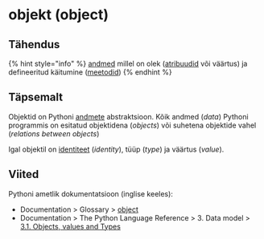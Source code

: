 # objekt \(object\)

## Tähendus

{% hint style="info" %}
[andmed](andmed-data.md) millel on olek \([atribuudid](atribuut-attribute.md) või väärtus\) ja defineeritud käitumine \([meetodid](meetod-method.md)\)
{% endhint %}

## Täpsemalt

Objektid on Pythoni [andmete](andmed-data.md) abstraktsioon. Kõik andmed \(_data_\) Pythoni programmis on esitatud objektidena \(_objects_\) või suhetena objektide vahel \(_relations between objects_\)

Igal objektil on [identiteet](identiteet-identity.md) \(_identity_\), tüüp \(_type_\) ja väärtus \(_value_\). 

## Viited

Pythoni ametlik dokumentatsioon \(inglise keeles\):

* Documentation &gt; Glossary &gt; [object](https://docs.python.org/3/glossary.html#term-object)
* Documentation &gt; The Python Language Reference &gt; 3. Data model &gt; [3.1. Objects, values and Types](https://docs.python.org/3/reference/datamodel.html#objects-values-and-types)



